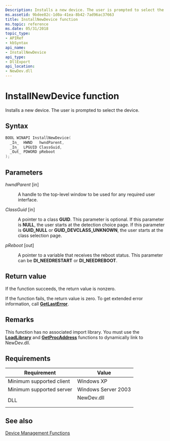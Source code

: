 ```yaml
---
Description: Installs a new device. The user is prompted to select the device.
ms.assetid: 9bdee82c-1d0a-41ea-8b42-7ad96ac37663
title: InstallNewDevice function
ms.topic: reference
ms.date: 05/31/2018
topic_type: 
- APIRef
- kbSyntax
api_name: 
- InstallNewDevice
api_type: 
- DllExport
api_location: 
- NewDev.dll
---
```


# InstallNewDevice function

Installs a new device. The user is prompted to select the device.

## Syntax


```C++
BOOL WINAPI InstallNewDevice(
  _In_  HWND   hwndParent,
  _In_  LPGUID ClassGuid,
  _Out_ PDWORD pReboot
);
```



## Parameters

<dl> <dt>

*hwndParent* \[in\]
</dt> <dd>

A handle to the top-level window to be used for any required user interface.

</dd> <dt>

*ClassGuid* \[in\]
</dt> <dd>

A pointer to a class **GUID**. This parameter is optional. If this parameter is **NULL**, the user starts at the detection choice page. If this parameter is **GUID\_NULL** or **GUID\_DEVCLASS\_UNKNOWN**, the user starts at the class selection page.

</dd> <dt>

*pReboot* \[out\]
</dt> <dd>

A pointer to a variable that receives the reboot status. This parameter can be **DI\_NEEDRESTART** or **DI\_NEEDREBOOT**.

</dd> </dl>

## Return value

If the function succeeds, the return value is nonzero.

If the function fails, the return value is zero. To get extended error information, call [**GetLastError**](/windows/desktop/api/errhandlingapi/nf-errhandlingapi-getlasterror).

## Remarks

This function has no associated import library. You must use the [**LoadLibrary**](/windows/desktop/api/libloaderapi/nf-libloaderapi-loadlibrarya) and [**GetProcAddress**](/windows/desktop/api/libloaderapi/nf-libloaderapi-getprocaddress) functions to dynamically link to NewDev.dll.

## Requirements



| Requirement | Value |
|-------------------------------------|---------------------------------------------------------------------------------------|
| Minimum supported client<br/> | Windows XP<br/>                                                                 |
| Minimum supported server<br/> | Windows Server 2003<br/>                                                        |
| DLL<br/>                      | <dl> <dt>NewDev.dll</dt> </dl> |



## See also

<dl> <dt>

[Device Management Functions](device-management-functions.md)
</dt> </dl>

 

